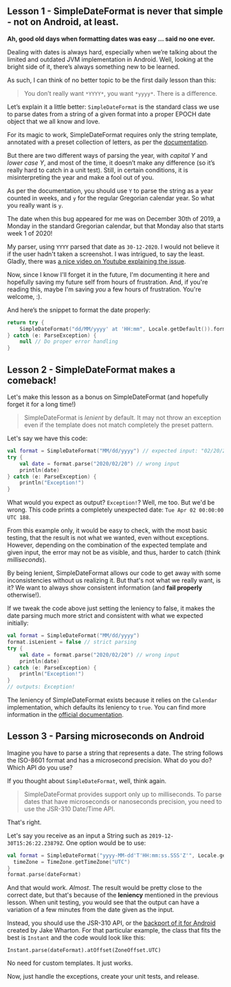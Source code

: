 ## Lesson 1 - SimpleDateFormat is never that simple - not on Android, at least.

**Ah, good old days when formatting dates was easy … said no one ever.**

Dealing with dates is always hard, especially when we’re talking about the limited and outdated JVM implementation in Android. Well, looking at the bright side of it, there’s always something new to be learned.

As such, I can think of no better topic to be the first daily lesson than this:

> You don’t really want `*YYYY*`, you want `*yyyy*`. There is a difference.

Let’s explain it a little better: `SimpleDateFormat` is the standard class we use to parse dates from a string of a given format into a proper EPOCH date object that we all know and love.

For its magic to work, SimpleDateFormat requires only the string template, annotated with a preset collection of letters, as per the [documentation](https://docs.oracle.com/javase/7/docs/api/java/text/SimpleDateFormat.html).

But there are two different ways of parsing the year, with *capital Y* and *lower case Y*, and most of the time, it doesn’t make any difference (so it’s really hard to catch in a unit test). Still, in certain conditions, it is misinterpreting the year and make a fool out of you.

As per the documentation, you should use `Y` to parse the string as a year counted in weeks, and `y` for the regular Gregorian calendar year. So what you really want is `y`.

The date when this bug appeared for me was on December 30th of 2019, a Monday in the standard Gregorian calendar, but that Monday also that starts week 1 of 2020!

My parser, using `YYYY` parsed that date as `30-12-2020`. I would not believe it if the user hadn't taken a screenshot. I was intrigued, to say the least. Gladly, there was [a nice video on Youtube explaining the issue](https://www.youtube.com/watch?v=D3jxx8Yyw1c). 

Now, since I know I'll forget it in the future, I'm documenting it here and hopefully saving my future self from hours of frustration. And, if you're reading this, maybe I'm saving *you* a few hours of frustration. You're welcome, :).

And here’s the snippet to format the date properly:

```kotlin
return try {
    SimpleDateFormat("dd/MM/yyyy' at 'HH:mm", Locale.getDefault()).format(Date(date))
} catch (e: ParseException) {
    null // Do proper error handling
}
```

## Lesson 2 - SimpleDateFormat makes a comeback!

Let's make this lesson as a bonus on SimpleDateFormat (and hopefully forget it for a long time!)

> SimpleDateFormat is *lenient* by default. It may not throw an exception even if the template does not match completely the preset pattern.

Let's say we have this code:

```kotlin
val format = SimpleDateFormat("MM/dd/yyyy") // expected input: "02/20/2020"
try {
    val date = format.parse("2020/02/20") // wrong input
    println(date)        
} catch (e: ParseException) {
    println("Exception!")
}
```

What would you expect as output? `Exception!`? Well, me too. But we'd be wrong. This code prints a completely unexpected date: `Tue Apr 02 00:00:00 UTC 188`.

From this example only, it would be easy to check, with the most basic testing, that the result is not what we wanted, even without exceptions. However, depending on the combination of the expected template and given input, the error may not be as visible, and thus, harder to catch (think *milliseconds*).

By being lenient, SimpleDateFormat allows our code to get away with some inconsistencies without us realizing it. But that's not what we really want, is it? We want to always show consistent information (and **fail properly** otherwise!).

If we tweak the code above just setting the leniency to false, it makes the date parsing much more strict and consistent with what we expected initially:

```kotlin
val format = SimpleDateFormat("MM/dd/yyyy") 
format.isLenient = false // strict parsing
try {
    val date = format.parse("2020/02/20") // wrong input
    println(date)        
} catch (e: ParseException) {
    println("Exception!")
}
// outputs: Exception!
```

The leniency of SimpleDateFormat exists because it relies on the `Calendar` implementation, which defaults its leniency to `true`. You can find more information in the [official documentation](https://docs.oracle.com/javase/7/docs/api/java/util/Calendar.html).

## Lesson 3 - Parsing microseconds on Android

Imagine you have to parse a string that represents a date. The string follows the ISO-8601 format and has a microsecond precision. What do you do? Which API do you use?

If you thought about `SimpleDateFormat`, well, think again.

> SimpleDateFormat provides support only up to milliseconds. To parse dates that have microseconds or nanoseconds precision, you need to use the JSR-310 Date/Time API.

That's right.

Let's say you receive as an input a String such as `2019-12-30T15:26:22.23879Z`. One option would be to use:

```kotlin
val format = SimpleDateFormat("yyyy-MM-dd'T'HH:mm:ss.SSS'Z'", Locale.getDefault()).apply {	
  timeZone = TimeZone.getTimeZone("UTC")	
}
format.parse(dateFormat)
```

And that would work. *Almost*. The result would be pretty close to the correct date, but that's because of the **leniency** mentioned in the previous lesson. When unit testing, you would see that the output can have a variation of a few minutes from the date given as the input.

Instead, you should use the JSR-310 API, or the [backport of it for Android](https://github.com/JakeWharton/ThreeTenABP) created by Jake Wharton. For that particular example, the class that fits the best is `Instant` and the code would look like this:

```
Instant.parse(dateFormat).atOffset(ZoneOffset.UTC)
```

No need for custom templates. It just works.

Now, just handle the exceptions, create your unit tests, and release.